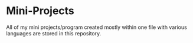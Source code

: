 # Mini-Projects
All of my mini projects/program created mostly within one file with various languages are stored in this repository.
